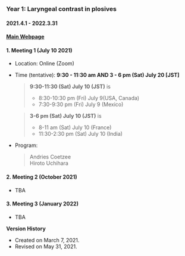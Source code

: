 ### **Year 1: Laryngeal contrast in plosives**
#### **2021.4.1 - 2022.3.31** 
#### **[Main Webpage](https://iculinglab.github.io/phontyp/)**

#### 1. **Meeting 1 (July 10 2021)**

* Location: Online (Zoom)

* Time (tentative): **9:30 - 11:30 am AND 3 - 6 pm (Sat) July 20 [JST]**

  >  **9:30-11:30 (Sat) July 10 (JST)** is   
  > - 8:30-10:30 pm (Fri) July 9(USA, Canada)  
  > - 7:30-9:30 pm (Fri) July 9 (Mexico)

  > **3-6 pm (Sat) July 10 (JST)** is   
  > - 8-11 am (Sat) July 10  (France)  
  > - 11:30-2:30 pm (Sat) July 10 (India) 

* Program: 
  > Andries Coetzee   
  > Hiroto Uchihara


#### 2. **Meeting 2 (October 2021)**

* TBA

#### 3. **Meeting 3 (January 2022)**

* TBA


**Version History**

* Created on March 7, 2021.
* Revised on May 31, 2021.

